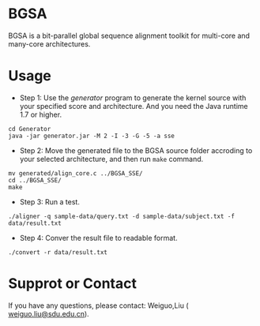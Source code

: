 # BGSA
BGSA is a bit-parallel global sequence alignment toolkit for multi-core and many-core architectures. 

# Usage
* Step 1: Use the _generator_ program to  generate the kernel source with your specified score and architecture. And you need the Java runtime 1.7 or higher.
```
cd Generator
java -jar generator.jar -M 2 -I -3 -G -5 -a sse
```

* Step 2: Move the generated file to the BGSA source folder accroding to your selected architecture, and then run `make` command.
```
mv generated/align_core.c ../BGSA_SSE/
cd ../BGSA_SSE/
make
```

* Step 3: Run a test. 
```
./aligner -q sample-data/query.txt -d sample-data/subject.txt -f data/result.txt
```

* Step 4: Conver the result file to readable format.
```
./convert -r data/result.txt
```

# Supprot or Contact

If you have any questions, please contact: Weiguo,Liu ( weiguo.liu@sdu.edu.cn).

